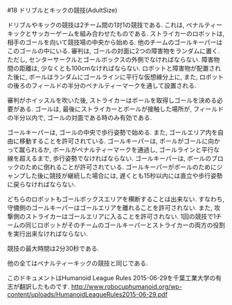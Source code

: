 #18 ドリブルとキックの競技(AdultSize)

ドリブルやキックの競技は2チーム間の1対1の競技である. これは, ペナルティーキックとサッカーゲームを組み合わせたものである. ストライカーのロボットは, 相手のゴールを向いて競技場の中央から始める. 他のチームのゴールキーパーはこのゴールの中にいる. 審判は, ゴールの対面に2つの障害物をランダムに置く. ただし, センターサークルとゴールボックスの外側でなければならない. 障害物間の距離は, 少なくとも100cmなければならない. ロボットと障害物が配置された後に, ボールはランダムにゴールラインに平行な仮想線分上に, また, ロボットの後ろのフィールドの半分のペナルティーマークを通して設置される.  

審判がホイッスルを吹いた後, ストライカーはボールを取得しゴールを決める必要がある. ゴールは, 最後にストライカーとボールが接触した場所が, フィールドの半分以内で, ゴールの対面である時のみ有効である.  

ゴールキーパーは, ゴールの中央で歩行姿勢で始める. また, ゴールエリア内を自由に移動することを許可されている. ゴールキーパーは, ボールがゴールに向かって蹴られるか, ボールがペナルティーマークを通過し, ゴールラインと平行な線を超えるまで, 歩行姿勢でなければならない. ゴールキーパーは, ボールのブロックのために倒れることが許可されている. ゴールキーパーがボールのためにジャンプした後に競技が継続した場合には, 遅くとも15秒以内には直立や歩行姿勢に戻らなければならない.  

どちらのロボットもゴールボックスエリアを横断することは出来ない. すなわち, 守備側のゴールキーパーはゴールエリアを離れることを許可されない. また, 攻撃側のストライカーはゴールエリアに入ることを許可されない. 1回の競技で1チームの同じロボットがそのチームのゴールキーパーとストライカーの両方の役割を実行出来なければならない.  

競技の最大時間は2分30秒である.  

他の全てはペナルティーキックの競技と同じである.  

このドキュメントはHumanoid League Rules 2015-06-29を千葉工業大学の有志が翻訳したものです.
<http://www.robocuphumanoid.org/wp-content/uploads/HumanoidLeagueRules2015-06-29.pdf>
